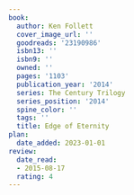 ```yaml
---
book:
  author: Ken Follett
  cover_image_url: ''
  goodreads: '23190986'
  isbn13: ''
  isbn9: ''
  owned: ''
  pages: '1103'
  publication_year: '2014'
  series: The Century Trilogy
  series_position: '2014'
  spine_color: ''
  tags: ''
  title: Edge of Eternity
plan:
  date_added: 2023-01-01
review:
  date_read:
  - 2015-08-17
  rating: 4
---
```

